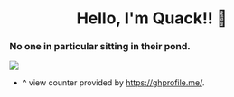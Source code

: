<h1 align="center">Hello, I'm Quack!! 👋</h1>
<h3 align="left">No one in particular sitting in their pond.</h3>

![](https://api.ghprofile.me/view?username=quaackk&style=flat-square&color=FFD700)
+ ^ view counter provided by https://ghprofile.me/.



<!--
**quaackk/quaackk** is a ✨ _special_ ✨ repository because its `README.md` (this file) appears on your GitHub profile.

Here are some ideas to get you started:

- 🔭 I’m currently working on ...
- 🌱 I’m currently learning ...
- 👯 I’m looking to collaborate on ...
- 🤔 I’m looking for help with ...
- 💬 Ask me about ...
- 📫 How to reach me: ...
- 😄 Pronouns: ...
- ⚡ Fun fact: ...
-->
